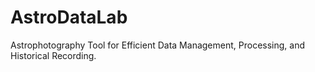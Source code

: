 # AstroDataLab
Astrophotography Tool for Efficient Data Management, Processing, and Historical Recording.
